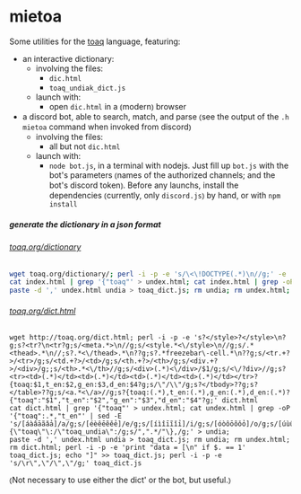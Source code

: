 # mietoa
Some utilities for the [toaq](http://toaq.org) language, featuring:
+ an interactive dictionary:
  + involving the files:
    + `dic.html`
    + `toaq_undiak_dict.js`
  + launch with:
    + open `dic.html` in a ⦅modern⦆ browser
+ a discord bot, able to search, match, and parse ⦅see the output of the `.h mietoa` command when invoked from discord⦆
  + involving the files:
    + all but not `dic.html`
  + launch with:
    + `node bot.js`, in a terminal with nodejs. Just fill up `bot.js` with the bot's parameters ⦅names of the authorized channels; and the bot's discord token⦆. Before any launchs, install the dependencies ⦅currently, only `discord.js`⦆ by hand, or with `npm install`

##### generate the dictionary in a json format
###### [toaq.org/dictionary](toaq.org/dictionary)
```bash
wget toaq.org/dictionary/; perl -i -p -e 's/\<\!DOCTYPE(.*)\n//g;' -e 's?<tr><td>(.*)</td><td><em>(.*)</td></tr><tr><td>(.*)</td></tr>?\{toaq:$1,t_en:$2,d_en:$3?g;' -e 's/\"/\\"/g;' -e 's/\{toaq:(.*),t_en:(.*),d_en:(.*)/\{"toaq":"$1","t_en":"$2","d_en":"$3"/g;' index.html;
cat index.html | grep '{"toaq"' > undex.html; cat index.html | grep -oP '{"toaq":.*,"t_en"' | sed -E 's/[áàâāãǎả]/a/g;s/[éèêēẽěẻ]/e/g;s/[íìîīĩǐỉ]/i/g;s/[óòôōõǒỏ]/o/g;s/[úùûūũǔủ]/u/g;s/\{\"toaq\"\:/\"toaq_undia\":/g;s/",".*/"\},/g;' > undia;
paste -d ',' undex.html undia > toaq_dict.js; rm undia; rm undex.html; rm index.html; perl -i -p -e 'print "data = [\n" if $. == 1' toaq_dict.js; echo "]" >> toaq_dict.js; perl -i -p -e 's/\r\",\"/\",\"/g;' toaq_dict.js
```

###### [toaq.org/dict.html](toaq.org/dict.html)
```
wget http://toaq.org/dict.html; perl -i -p -e 's?</style>?</style>\n?g;s?<tr?\n<tr?g;s/<meta.*>\n//g;s/<style.*<\/style>\n//g;s/.*<thead>.*\n//;s?.*<\/thead>.*\n??g;s?.*freezebar\-cell.*\n??g;s/<tr.+?>/<tr>/g;s/<td.+?>/<td>/g;s/<th.+?>/<th>/g;s/<div.+?>/<div>/g;;s/<th>.*<\/th>//g;s/<div>(.*)<\/div>/$1/g;s/<\/?div>//g;s?<tr><td>(.*)</td><td>(.*)</td><td>(.*)</td><td>(.*)</td></tr>?{toaq:$1,t_en:$2,g_en:$3,d_en:$4?g;s/\"/\\"/g;s?</tbody>??g;s?</table>??g;s/<a.*<\/a>//g;s?{toaq:(.*),t_en:(.*),g_en:(.*),d_en:(.*)?{"toaq":"$1","t_en":"$2","g_en":"$3","d_en":"$4"?g;' dict.html
cat dict.html | grep '{"toaq"' > undex.html; cat undex.html | grep -oP '{"toaq":.*,"t_en"' | sed -E 's/[áàâāãǎả]/a/g;s/[éèêēẽěẻ]/e/g;s/[íìîīĩǐỉ]/i/g;s/[óòôōõǒỏ]/o/g;s/[úùûūũǔủ]/u/g;s/\{\"toaq\"\:/\"toaq_undia\":/g;s/",".*/"\},/g;' > undia;
paste -d ',' undex.html undia > toaq_dict.js; rm undia; rm undex.html; rm dict.html; perl -i -p -e 'print "data = [\n" if $. == 1' toaq_dict.js; echo "]" >> toaq_dict.js; perl -i -p -e 's/\r\",\"/\",\"/g;' toaq_dict.js
```

⦅Not necessary to use either the dict' or the bot, but useful.⦆
